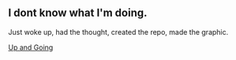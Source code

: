 ## I dont know what I'm doing.

Just woke up, had the thought, created the repo, made the graphic.

[Up and Going](http://i.imgur.com/kwJzqB2.png)